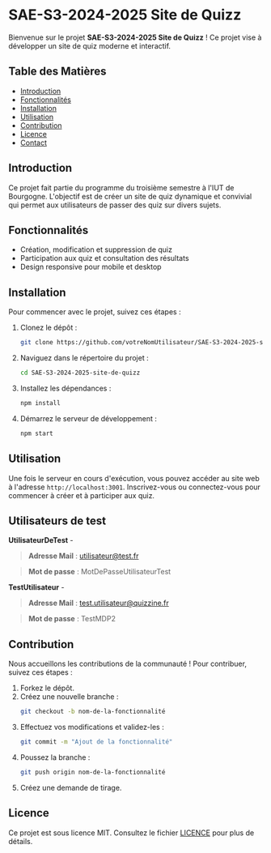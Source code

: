 # SAE-S3-2024-2025 Site de Quizz

Bienvenue sur le projet **SAE-S3-2024-2025 Site de Quizz** ! Ce projet vise à développer un site de quiz moderne et interactif.

## Table des Matières

- [Introduction](#introduction)
- [Fonctionnalités](#fonctionnalités)
- [Installation](#installation)
- [Utilisation](#utilisation)
- [Contribution](#contribution)
- [Licence](#licence)
- [Contact](#contact)

## Introduction

Ce projet fait partie du programme du troisième semestre à l'IUT de Bourgogne. L'objectif est de créer un site de quiz dynamique et convivial qui permet aux utilisateurs de passer des quiz sur divers sujets.

## Fonctionnalités

- Création, modification et suppression de quiz
- Participation aux quiz et consultation des résultats
- Design responsive pour mobile et desktop

## Installation

Pour commencer avec le projet, suivez ces étapes :

1. Clonez le dépôt :
    ```bash
    git clone https://github.com/votreNomUtilisateur/SAE-S3-2024-2025-site-de-quizz.git
    ```
2. Naviguez dans le répertoire du projet :
    ```bash
    cd SAE-S3-2024-2025-site-de-quizz
    ```
3. Installez les dépendances :
    ```bash
    npm install
    ```
4. Démarrez le serveur de développement :
    ```bash
    npm start
    ```

## Utilisation

Une fois le serveur en cours d'exécution, vous pouvez accéder au site web à l'adresse `http://localhost:3001`. Inscrivez-vous ou connectez-vous pour commencer à créer et à participer aux quiz.

## Utilisateurs de test

**UtilisateurDeTest** -
> **Adresse Mail** : utilisateur@test.fr

> **Mot de passe** : MotDePasseUtilisateurTest

**TestUtilisateur** -
> **Adresse Mail** : test.utilisateur@quizzine.fr

> **Mot de passe** : TestMDP2

## Contribution

Nous accueillons les contributions de la communauté ! Pour contribuer, suivez ces étapes :

1. Forkez le dépôt.
2. Créez une nouvelle branche :
    ```bash
    git checkout -b nom-de-la-fonctionnalité
    ```
3. Effectuez vos modifications et validez-les :
    ```bash
    git commit -m "Ajout de la fonctionnalité"
    ```
4. Poussez la branche :
    ```bash
    git push origin nom-de-la-fonctionnalité
    ```
5. Créez une demande de tirage.

## Licence

Ce projet est sous licence MIT. Consultez le fichier [LICENCE](LICENSE) pour plus de détails.
